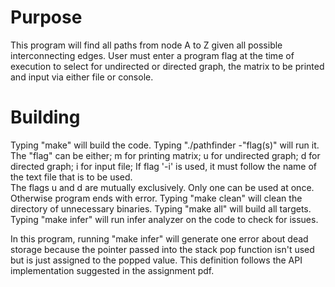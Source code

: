 # Purpose 

This program will find all paths from node A to Z given all possible interconnecting edges. User must enter a program flag at the time of execution to select for undirected or directed graph, the matrix to be printed and input via either file or console. 

# Building

Typing "make" will build the code.
Typing "./pathfinder -"flag(s)" will run it.
The "flag" can be either;
m for printing matrix; 
u for undirected graph; 
d for directed graph; 
i for input file;
If flag '-i' is used, it must follow the name of the text file that is to be used.  
The flags u and d are mutually exclusively. Only one can be used at once. Otherwise program ends with error. 
Typing "make clean" will clean the directory of unnecessary binaries.
Typing "make all" will build all targets.
Typing "make infer" will run infer analyzer on the code to check for issues.


In this program, running "make infer" will generate one error about dead storage because the pointer passed into the stack pop function isn't used but is just assigned to the popped value. This definition follows the API implementation suggested in the assignment pdf.
